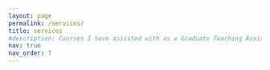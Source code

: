 ```yaml
---
layout: page
permalink: /services/
title: services
#description: Courses I have assisted with as a Graduate Teaching Assistant at Johns Hopkins University.
nav: true
nav_order: 7
---
```

